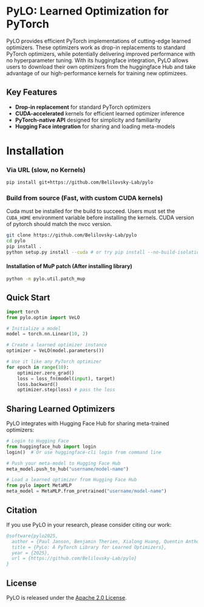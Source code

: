 # PyLO: Learned Optimization for PyTorch

PyLO provides efficient PyTorch implementations of cutting-edge learned optimizers. These optimizers work as drop-in replacements to standard PyTorch optimizers, while potentially delivering improved performance with no hyperparameter tuning. With its huggingface integration, PyLO allows users to download their own optimizers from the huggingface Hub and take advantage of our high-performance kernels for training new optimizees. 

## Key Features

- **Drop-in replacement** for standard PyTorch optimizers
- **CUDA-accelerated** kernels for efficient learned optimizer inference
- **PyTorch-native API** designed for simplicity and familiarity
- **Hugging Face integration** for sharing and loading meta-models

# Installation

### Via URL (slow, no Kernels)
```bash
pip install git+https://github.com/Belilovsky-Lab/pylo
```


### Build from source (Fast, with custom CUDA kernels)
Cuda must be installed for the build to succeed. Users must set the `CUDA_HOME` environment variable before installing the kernels. CUDA version of pytorch should match the nvcc version.
```bash
git clone https://github.com/Belilovsky-Lab/pylo
cd pylo
pip install .
python setup.py install --cuda # or try pip install --no-build-isolation --config-settings="--build-option=--cuda" .
```

#### Installation of MuP patch (After installing library)

```bash
python -m pylo.util.patch_mup
```

## Quick Start

```python
import torch
from pylo.optim import VeLO

# Initialize a model
model = torch.nn.Linear(10, 2)

# Create a learned optimizer instance
optimizer = VeLO(model.parameters())

# Use it like any PyTorch optimizer
for epoch in range(10):
    optimizer.zero_grad()
    loss = loss_fn(model(input), target)
    loss.backward()
    optimizer.step(loss) # pass the loss 
```

## Sharing Learned Optimizers

PyLO integrates with Hugging Face Hub for sharing meta-trained optimizers:

```python
# Login to Hugging Face
from huggingface_hub import login
login()  # Or use huggingface-cli login from command line

# Push your meta-model to Hugging Face Hub
meta_model.push_to_hub("username/model-name")

# Load a learned optimizer from Hugging Face Hub
from pylo import MetaMLP
meta_model = MetaMLP.from_pretrained("username/model-name")
```


## Citation

If you use PyLO in your research, please consider citing our work:

```bibtex
@software{pylo2025,
  author = {Paul Janson, Benjamin Therien, Xialong Huang, Quentin Anthony, Abhinav Moudgil and Eugene Belilovsky},
  title = {PyLo: A PyTorch Library for Learned Optimizers},
  year = {2025},
  url = {https://github.com/Belilovsky-Lab/pylo}
}
```

## License

PyLO is released under the [Apache 2.0 License](LICENSE).
